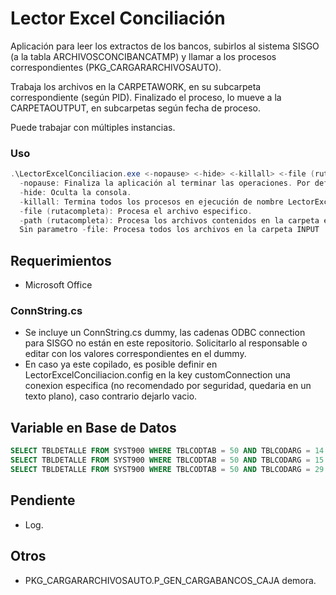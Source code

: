 # Lector Excel Conciliación
Aplicación para leer los extractos de los bancos, subirlos al sistema SISGO (a la tabla ARCHIVOSCONCIBANCATMP) y llamar a los procesos correspondientes (PKG_CARGARARCHIVOSAUTO).

Trabaja los archivos en la CARPETAWORK, en su subcarpeta correspondiente (según PID). Finalizado el proceso, lo mueve a la CARPETAOUTPUT, en subcarpetas según fecha de proceso.

Puede trabajar con múltiples instancias.


### Uso

```powershell
.\LectorExcelConciliacion.exe <-nopause> <-hide> <-killall> <-file (rutacompleta) .. -file (rutacompleta)>
  -nopause: Finaliza la aplicación al terminar las operaciones. Por defecto, pausa la aplicación.
  -hide: Oculta la consola.
  -killall: Termina todos los procesos en ejecución de nombre LectorExcelConciliacion.exe.
  -file (rutacompleta): Procesa el archivo especifico.
  -path (rutacompleta): Procesa los archivos contenidos en la carpeta especifica.
  Sin parametro -file: Procesa todos los archivos en la carpeta INPUT
```

## Requerimientos
 - Microsoft Office

### ConnString.cs
 - Se incluye un ConnString.cs dummy, las cadenas ODBC connection para SISGO no están en este repositorio.
Solicitarlo al responsable o editar con los valores correspondientes en el dummy.
 - En caso ya este copilado, es posible definir en LectorExcelConciliacion.config en la key customConnection una conexion especifica (no recomendado por seguridad, quedaria en un texto plano), caso contrario dejarlo vacio.

## Variable en Base de Datos
```SQL
SELECT TBLDETALLE FROM SYST900 WHERE TBLCODTAB = 50 AND TBLCODARG = 14 --CARPETAINPUT
SELECT TBLDETALLE FROM SYST900 WHERE TBLCODTAB = 50 AND TBLCODARG = 15 --CARPETAOUTPUT
SELECT TBLDETALLE FROM SYST900 WHERE TBLCODTAB = 50 AND TBLCODARG = 29 --CARPETAWORK
```

## Pendiente
 - Log.

## Otros
 - PKG_CARGARARCHIVOSAUTO.P_GEN_CARGABANCOS_CAJA demora.

